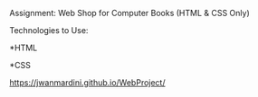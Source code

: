 Assignment: Web Shop for Computer Books (HTML & CSS Only)

Technologies to Use:

 *HTML
 
 *CSS

 https://jwanmardini.github.io/WebProject/
